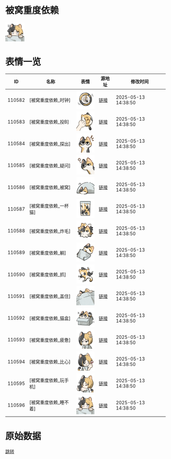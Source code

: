 # 被窝重度依赖

<img src="./cover.png" height="60" alt="cover" />

# 表情一览

|ID|名称|表情|源地址|修改时间|
|----|----|----|----|----|
|110582|[被窝重度依赖_时钟]|<img src="./pic/110582_%5B被窝重度依赖_时钟%5D.png" height="60" alt="时钟"/>|[链接](https://i0.hdslb.com/bfs/garb/2f06969886a574a769c53adf82c266ce65c6191c.png)|2025-05-13 14:38:50|
|110583|[被窝重度依赖_投B]|<img src="./pic/110583_%5B被窝重度依赖_投B%5D.png" height="60" alt="投B"/>|[链接](https://i0.hdslb.com/bfs/garb/44d9ffe07053d418ca829a274570bc9946eb7054.png)|2025-05-13 14:38:50|
|110584|[被窝重度依赖_探出]|<img src="./pic/110584_%5B被窝重度依赖_探出%5D.png" height="60" alt="探出"/>|[链接](https://i0.hdslb.com/bfs/garb/32c5497907b083749cb8db3d5574ed9e85890f05.png)|2025-05-13 14:38:50|
|110585|[被窝重度依赖_疑问]|<img src="./pic/110585_%5B被窝重度依赖_疑问%5D.png" height="60" alt="疑问"/>|[链接](https://i0.hdslb.com/bfs/garb/24d1c9d11b12a7536923f747f89562a28aed5e78.png)|2025-05-13 14:38:50|
|110586|[被窝重度依赖_被窝]|<img src="./pic/110586_%5B被窝重度依赖_被窝%5D.png" height="60" alt="被窝"/>|[链接](https://i0.hdslb.com/bfs/garb/fe8141fc59536264e1952308a238dcab639615df.png)|2025-05-13 14:38:50|
|110587|[被窝重度依赖_一杯猫]|<img src="./pic/110587_%5B被窝重度依赖_一杯猫%5D.png" height="60" alt="一杯猫"/>|[链接](https://i0.hdslb.com/bfs/garb/ddfa4bc622e695f85265cca511ee0af40d0e80e4.png)|2025-05-13 14:38:50|
|110588|[被窝重度依赖_炸毛]|<img src="./pic/110588_%5B被窝重度依赖_炸毛%5D.png" height="60" alt="炸毛"/>|[链接](https://i0.hdslb.com/bfs/garb/0f07619cce70ae85346982a3538e1de7165f62df.png)|2025-05-13 14:38:50|
|110589|[被窝重度依赖_躺]|<img src="./pic/110589_%5B被窝重度依赖_躺%5D.png" height="60" alt="躺"/>|[链接](https://i0.hdslb.com/bfs/garb/601ade999ebccee2ef8f251bd2094b1b463dc2e1.png)|2025-05-13 14:38:50|
|110590|[被窝重度依赖_抓]|<img src="./pic/110590_%5B被窝重度依赖_抓%5D.png" height="60" alt="抓"/>|[链接](https://i0.hdslb.com/bfs/garb/82fd2d3bd6837aa73179c15c07045d33c0987172.png)|2025-05-13 14:38:50|
|110591|[被窝重度依赖_盖住]|<img src="./pic/110591_%5B被窝重度依赖_盖住%5D.png" height="60" alt="盖住"/>|[链接](https://i0.hdslb.com/bfs/garb/57f7c6ae73c01753c7b027830667223c696bbae9.png)|2025-05-13 14:38:50|
|110592|[被窝重度依赖_猫盒]|<img src="./pic/110592_%5B被窝重度依赖_猫盒%5D.png" height="60" alt="猫盒"/>|[链接](https://i0.hdslb.com/bfs/garb/ad0dd1e6319cf936b64d5d767b44a5d8ca8b2e1d.png)|2025-05-13 14:38:50|
|110593|[被窝重度依赖_疲惫]|<img src="./pic/110593_%5B被窝重度依赖_疲惫%5D.png" height="60" alt="疲惫"/>|[链接](https://i0.hdslb.com/bfs/garb/af280643dc12ea0e94d91c8092dfc9943ac204eb.png)|2025-05-13 14:38:50|
|110594|[被窝重度依赖_比心]|<img src="./pic/110594_%5B被窝重度依赖_比心%5D.png" height="60" alt="比心"/>|[链接](https://i0.hdslb.com/bfs/garb/e8e2913d23ed3d1d63331a61bb6b80e51b0abca2.png)|2025-05-13 14:38:50|
|110595|[被窝重度依赖_玩手机]|<img src="./pic/110595_%5B被窝重度依赖_玩手机%5D.png" height="60" alt="玩手机"/>|[链接](https://i0.hdslb.com/bfs/garb/fda61203be11badf1057108daf43b304ae474584.png)|2025-05-13 14:38:50|
|110596|[被窝重度依赖_睡不着]|<img src="./pic/110596_%5B被窝重度依赖_睡不着%5D.png" height="60" alt="睡不着"/>|[链接](https://i0.hdslb.com/bfs/garb/d584c7c893ff8689000253ab76e11770c42d1a65.png)|2025-05-13 14:38:50|

# 原始数据

[跳转](./raw.json)


